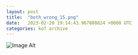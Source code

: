 ```yaml
---
layout:	post
title:	"both_wrong_15.png"
date:	2023-02-20 19:14:43.967880824 +0000 UTC
categories:	kof archive
---
```


![Image Alt](https://k0f.github.io/assets/both_wrong_15.png)